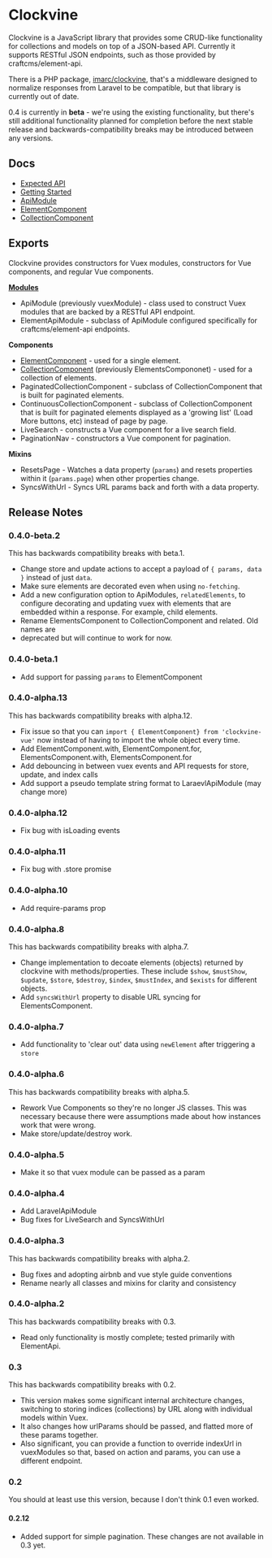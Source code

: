 Clockvine
=========

Clockvine is a JavaScript library that provides some CRUD-like functionality
for collections and models on top of a JSON-based API. Currently it supports
RESTful JSON endpoints, such as those provided by craftcms/element-api.

There is a PHP package,
[imarc/clockvine](https://packagist.org/packages/imarc/clockvine), that's a
middleware designed to normalize responses from Laravel to be compatible, but
that library is currently out of date.

0.4 is currently in **beta** - we're using the existing functionality, but
there's still additional functionality planned for completion before the next
stable release and backwards-compatibility breaks may be introduced between any
versions.

Docs
----

* [Expected API](docs/ExpectedAPI.md)
* [Getting Started](docs/GettingStarted.md)
* [ApiModule](docs/ApiModule.md)
* [ElementComponent](docs/ElementComponent.md)
* [CollectionComponent](docs/CollectionComponent.md)


Exports
-------

Clockvine provides constructors for Vuex modules, constructors for Vue components, and regular Vue components.


**[Modules](docs/ApiModule.md)**

* ApiModule (previously vuexModule) - class used to construct Vuex modules that are backed by a RESTful API endpoint.
* ElementApiModule - subclass of ApiModule configured specifically for craftcms/element-api endpoints.

**Components**

* [ElementComponent](docs/ElementComponent.md) - used for a single element.
* [CollectionComponent](docs/CollectionComponent.dm) (previously ElementsCompononet) - used for a collection of elements.
* PaginatedCollectionComponent - subclass of CollectionComponent that is built for paginated elements.
* ContinuousCollectionComponent - subclass of CollectionComponent that is built for paginated elements displayed as a 'growing list' (Load More buttons, etc) instead of page by page.
* LiveSearch - constructs a Vue component for a live search field.
* PaginationNav - constructors a Vue component for pagination.

**Mixins**

* ResetsPage - Watches a data property (`params`) and resets properties within it (`params.page`) when other properties change.
* SyncsWithUrl - Syncs URL params back and forth with a data property.




Release Notes
-------------

### 0.4.0-beta.2

This has backwards compatibility breaks with beta.1.

* Change store and update actions to accept a payload of `{ params, data }`
  instead of just `data`.
* Make sure elements are decorated even when using `no-fetching`.
* Add a new configuration option to ApiModules, `relatedElements`, to configure
  decorating and updating vuex with elements that are embedded within a
  response. For example, child elements.
* Rename ElementsComponent to CollectionComponent and related. Old names are
* deprecated but will continue to work for now.

### 0.4.0-beta.1

* Add support for passing `params` to ElementComponent

### 0.4.0-alpha.13

This has backwards compatibility breaks with alpha.12.

* Fix issue so that you can `import { ElementComponent} from 'clockvine-vue'`
  now instead of having to import the whole object every time.
* Add ElementComponent.with, ElementComponent.for, ElementsComponent.with, ElementsComponent.for
* Add debouncing in between vuex events and API requests for store, update, and index calls
* Add support a pseudo template string format to LaraevlApiModule (may change more)

### 0.4.0-alpha.12

* Fix bug with isLoading events

### 0.4.0-alpha.11

* Fix bug with .store promise

### 0.4.0-alpha.10

* Add require-params prop

### 0.4.0-alpha.8

This has backwards compatibility breaks with alpha.7.

* Change implementation to decoate elements (objects) returned by clockvine with methods/properties. These include `$show`, `$mustShow`, `$update`, `$store`, `$destroy`, `$index`, `$mustIndex`, and `$exists` for different objects.
* Add `syncsWithUrl` property to disable URL syncing for ElementsComponent.

### 0.4.0-alpha.7

* Add functionality to 'clear out' data using `newElement` after triggering a `store`

### 0.4.0-alpha.6

This has backwards compatibility breaks with alpha.5.

* Rework Vue Components so they're no longer JS classes. This was necessary because there were assumptions made about how instances work that were wrong.
* Make store/update/destroy work.

### 0.4.0-alpha.5

* Make it so that vuex module can be passed as a param

### 0.4.0-alpha.4

* Add LaravelApiModule
* Bug fixes for LiveSearch and SyncsWithUrl

### 0.4.0-alpha.3

This has backwards compatibility breaks with alpha.2.

* Bug fixes and adopting airbnb and vue style guide conventions
* Rename nearly all classes and mixins for clarity and consistency


### 0.4.0-alpha.2

This has backwards compatibility breaks with 0.3.

* Read only functionality is mostly complete; tested primarily with ElementApi.


### 0.3

This has backwards compatibility breaks with 0.2.

* This version makes some significant internal architecture changes, switching
  to storing indices (collections) by URL along with individual models within
  Vuex.
* It also changes how urlParams should be passed, and flatted more of these
  params together.
* Also significant, you can provide a function to override indexUrl in
  vuexModules so that, based on action and params, you can use a different
  endpoint.


### 0.2

You should at least use this version, because I don't think 0.1 even worked.

#### 0.2.12

* Added support for simple pagination. These changes are not available in 0.3 yet.

